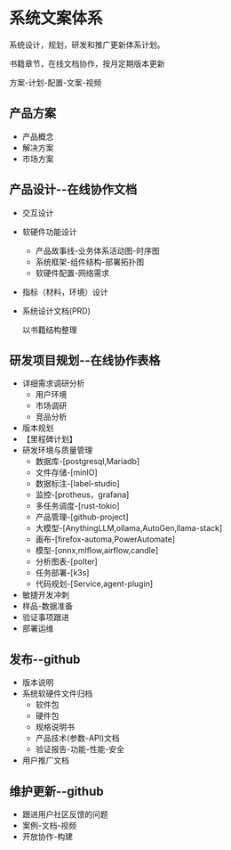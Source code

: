 # 系统文案体系

系统设计，规划，研发和推广更新体系计划。

书籍章节，在线文档协作，按月定期版本更新

方案-计划-配置-文案-视频

## 产品方案
+ 产品概念
+ 解决方案
+ 市场方案
## 产品设计--在线协作文档
+ 交互设计
+ 软硬件功能设计
    - 产品故事线-业务体系活动图-时序图
    - 系统框架-组件结构-部署拓扑图
    - 软硬件配置-网络需求
+ 指标（材料，环境）设计
+ 系统设计文档(PRD)
  
  以书籍结构整理
  
## 研发项目规划--在线协作表格
+ 详细需求调研分析
    - 用户环境
    - 市场调研
    - 竞品分析
+ 版本规划
+ 【里程碑计划】
+ 研发环境与质量管理
    - 数据库-[postgresql,Mariadb]
    - 文件存储-[minIO]
    - 数据标注-[label-studio]
    - 监控-[protheus，grafana]
    - 多任务调度-[rust-tokio]
    - 产品管理-[github-project]
    - 大模型-[AnythingLLM,ollama,AutoGen,llama-stack]
    - 画布-[firefox-automa,PowerAutomate]
    - 模型-[onnx,mlflow,airflow,candle]
    - 分析图表-[polter]
    - 任务部署-[k3s]
    - 代码规划-[Service,agent-plugin]
+ 敏捷开发冲刺
+ 样品-数据准备
+ 验证事项跟进
+ 部署运维
## 发布--github
+ 版本说明
+ 系统软硬件文件归档
    - 软件包
    - 硬件包
    - 规格说明书
    - 产品技术(参数-API)文档
    - 验证报告-功能-性能-安全
+ 用户推广文档
## 维护更新--github
+ 跟进用户社区反馈的问题
+ 案例-文档-视频
+ 开放协作-构建